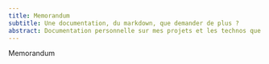 ```yaml
---
title: Memorandum
subtitle: Une documentation, du markdown, que demander de plus ?
abstract: Documentation personnelle sur mes projets et les technos que j'apprécie.
---
```


Memorandum
